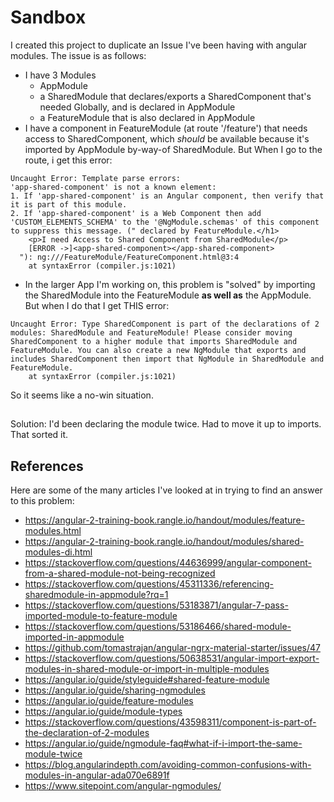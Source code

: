 # Sandbox

I created this project to duplicate an Issue I've been having  with angular modules.  The issue is as follows: 

* I have 3 Modules
  * AppModule
  * a SharedModule that declares/exports a SharedComponent that's needed Globally, and is declared in AppModule
  * a FeatureModule that is also declared in AppModule 
* I have a component in FeatureModule (at route '/feature') that needs access to SharedComponent, which *should* be available because it's imported by AppModule by-way-of SharedModule.  But When I go to the route, i get this error: 
```
Uncaught Error: Template parse errors:
'app-shared-component' is not a known element:
1. If 'app-shared-component' is an Angular component, then verify that it is part of this module.
2. If 'app-shared-component' is a Web Component then add 'CUSTOM_ELEMENTS_SCHEMA' to the '@NgModule.schemas' of this component to suppress this message. (" declared by FeatureModule.</h1>
    <p>I need Access to Shared Component from SharedModule</p>
    [ERROR ->]<app-shared-component></app-shared-component>
  "): ng:///FeatureModule/FeatureComponent.html@3:4
    at syntaxError (compiler.js:1021)
```
* In the larger App I'm working on, this problem is "solved" by importing the SharedModule into the FeatureModule **as well as** the AppModule.  But when I do that I get THIS error: 
```
Uncaught Error: Type SharedComponent is part of the declarations of 2 modules: SharedModule and FeatureModule! Please consider moving SharedComponent to a higher module that imports SharedModule and FeatureModule. You can also create a new NgModule that exports and includes SharedComponent then import that NgModule in SharedModule and FeatureModule.
    at syntaxError (compiler.js:1021)
```

So it seems like a no-win situation.  

## 

Solution: I'd been declaring the module twice.  Had to move it up to imports.  That sorted it.  


## References

Here are some of the many articles I've looked at in trying to find an answer to this problem:
* https://angular-2-training-book.rangle.io/handout/modules/feature-modules.html
* https://angular-2-training-book.rangle.io/handout/modules/shared-modules-di.html
* https://stackoverflow.com/questions/44636999/angular-component-from-a-shared-module-not-being-recognized 
* https://stackoverflow.com/questions/45311336/referencing-sharedmodule-in-appmodule?rq=1
* https://stackoverflow.com/questions/53183871/angular-7-pass-imported-module-to-feature-module
* https://stackoverflow.com/questions/53186466/shared-module-imported-in-appmodule
* https://github.com/tomastrajan/angular-ngrx-material-starter/issues/47
* https://stackoverflow.com/questions/50638531/angular-import-export-modules-in-shared-module-or-import-in-multiple-modules
* https://angular.io/guide/styleguide#shared-feature-module
* https://angular.io/guide/sharing-ngmodules
* https://angular.io/guide/feature-modules
* https://angular.io/guide/module-types
* https://stackoverflow.com/questions/43598311/component-is-part-of-the-declaration-of-2-modules
* https://angular.io/guide/ngmodule-faq#what-if-i-import-the-same-module-twice
* https://blog.angularindepth.com/avoiding-common-confusions-with-modules-in-angular-ada070e6891f
* https://www.sitepoint.com/angular-ngmodules/


